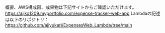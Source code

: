 概要、AWS構成図、成果物は下記サイトからご確認いただけます。  
https://ajiko1209.myportfolio.com/expense-tracker-web-app
Lambdaの記述は以下のリポジトリ：  
https://github.com/ajiyukari/ExpensesWeb_Lambda/tree/main
